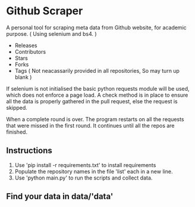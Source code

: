 # Github Scraper
A personal tool for scraping meta data from Github website, for academic purpose. ( Using selenium and bs4. )

* Releases
* Contributors
* Stars
* Forks
* Tags ( Not neacassarily provided in all repositories, So may turn up blank )

If selenium is not initialised the basic python requests module will be used, which does not enforce a page load. A check method is in place to ensure all the data is properly gathered in the pull request, else the request is skipped. 

When a complete round is over. The program restarts on all the requests that were missed in the first round. It continues until all the repos are finished.

## Instructions

1) Use 'pip install -r requirements.txt' to install requirements
2) Populate the repository names in the file 'list' each in a new line.
3) Use 'python main.py' to run the scripts and collect data.

## Find your data in data/'data'

